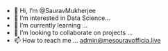 - 👋 Hi, I’m @SauravMukherjee
- 👀 I’m interested in Data Science...
- 🌱 I’m currently learning ...
- 💞️ I’m looking to collaborate on projects ...
- 📫 How to reach me ...
   admin@mesouravofficia.live

<!---
SauravMukherjee44/SauravMukherjee44 is a ✨ special ✨ repository because its `README.md` (this file) appears on your GitHub profile.
You can click the Preview link to take a look at your changes.
--->
